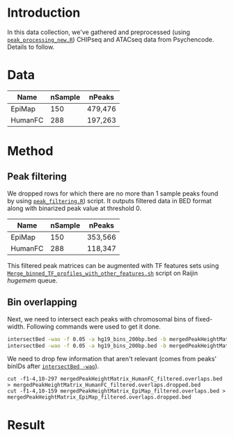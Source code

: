 # Introduction
In this data collection, we've gathered and preprocessed (using [```peak_processing_new.R```](https://github.com/Akmazad/deepBrain/blob/master/Data%20Processing/Psychencode_June2019/peak_processing_new.R)) CHIPseq and ATACseq data from Psychencode. Details to follow.
# Data
|Name|nSample|nPeaks|
|---|---|---|
|EpiMap|150|479,476|
|HumanFC|288|197,263|

# Method
## Peak filtering
We dropped rows for which there are no more than 1 sample peaks found by using [```peak_filtering.R```](https://github.com/Akmazad/deepBrain/blob/master/Data%20Processing/Psychencode_June2019/peak_filtering.R)) script. It outputs filtered data in BED format along with binarized peak value at threshold 0.

|Name|nSample|nPeaks|
|---|---|---|
|EpiMap|150|353,566|
|HumanFC|288|118,347|

This filtered peak matrices can be augmented with TF features sets using [```Merge_binned_TF_profiles_with_other_features.sh```](https://github.com/Akmazad/deepBrain/blob/master/Data%20Processing/RNA-seq/Merge_binned_TF_profiles_with_other_features.sh) script on Raijin *hugemem* queue.

## Bin overlapping
Next, we need to intersect each peaks with chromosomal bins of fixed-width. Following commands were used to get it done.

```sh
intersectBed -wao -f 0.05 -a hg19_bins_200bp.bed -b mergedPeakHeightMatrix_HumanFC_filtered.bed > mergedPeakHeightMatr.overlaps.bed
intersectBed -wao -f 0.05 -a hg19_bins_200bp.bed -b mergedPeakHeightMatrix_EpiMap_filtered.bed > mergedPeakHeightMatrix_EpiMap_filtered.overlaps.bed
```
We need to drop few information that aren't relevant (comes from peaks' binIDs after [```intersectBed -wao```](https://bedtools.readthedocs.io/en/latest/content/tools/intersect.html)).
```shell
cut -f1-4,10-297 mergedPeakHeightMatrix_HumanFC_filtered.overlaps.bed > mergedPeakHeightMatrix_HumanFC_filtered.overlaps.dropped.bed
cut -f1-4,10-159 mergedPeakHeightMatrix_EpiMap_filtered.overlaps.bed > mergedPeakHeightMatrix_EpiMap_filtered.overlaps.dropped.bed
```
# Result
